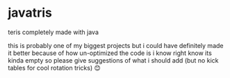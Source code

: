 # javatris
teris completely made with java 

this is probably one of my biggest projects but i could have definitely made it better because of how un-optimized the code is
i know right know its kinda empty so please give suggestions of what i should add (but no kick tables for cool rotation tricks) 😊
